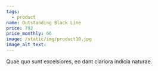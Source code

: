 ```yaml
---
tags:
  - product
name: Outstanding Black Line
price: 792
price_monthly: 66
image: /static/img/product10.jpg
image_alt_text:
---
```

Quae quo sunt excelsiores, eo dant clariora indicia naturae.
